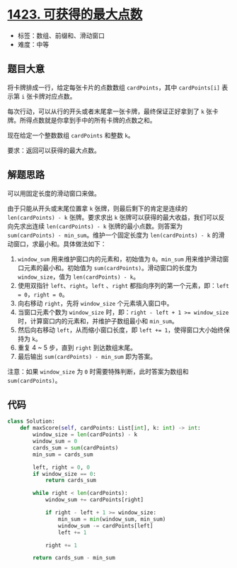 # [1423. 可获得的最大点数](https://leetcode.cn/problems/maximum-points-you-can-obtain-from-cards/)

- 标签：数组、前缀和、滑动窗口
- 难度：中等

## 题目大意

将卡牌排成一行，给定每张卡片的点数数组 `cardPoints`，其中 `cardPoints[i]` 表示第 `i` 张卡牌对应点数。

每次行动，可以从行的开头或者末尾拿一张卡牌，最终保证正好拿到了 `k` 张卡牌。所得点数就是你拿到手中的所有卡牌的点数之和。

现在给定一个整数数组 `cardPoints` 和整数 `k`。

要求：返回可以获得的最大点数。

## 解题思路

可以用固定长度的滑动窗口来做。

由于只能从开头或末尾位置拿 `k` 张牌，则最后剩下的肯定是连续的 `len(cardPoints) - k` 张牌。要求求出 `k` 张牌可以获得的最大收益，我们可以反向先求出连续 `len(cardPoints) - k` 张牌的最小点数。则答案为 `sum(cardPoints) - min_sum`。维护一个固定长度为 `len(cardPoints) - k` 的滑动窗口，求最小和。具体做法如下：

1. `window_sum` 用来维护窗口内的元素和，初始值为 `0`。`min_sum` 用来维护滑动窗口元素的最小和。初始值为 `sum(cardPoints)`。滑动窗口的长度为 `window_size`，值为 `len(cardPoints) - k`。
2. 使用双指针 `left`、`right`。`left` 、`right` 都指向序列的第一个元素，即：`left = 0`，`right = 0`。
3. 向右移动 `right`，先将 `window_size` 个元素填入窗口中。
4. 当窗口元素个数为 `window_size` 时，即：`right - left + 1 >= window_size` 时，计算窗口内的元素和，并维护子数组最小和 `min_sum`。
5. 然后向右移动 `left`，从而缩小窗口长度，即 `left += 1`，使得窗口大小始终保持为 `k`。
6. 重复 4 ~ 5 步，直到 `right` 到达数组末尾。
6. 最后输出 `sum(cardPoints) - min_sum` 即为答案。

注意：如果 `window_size` 为 `0` 时需要特殊判断，此时答案为数组和 `sum(cardPoints)`。

## 代码

```Python
class Solution:
    def maxScore(self, cardPoints: List[int], k: int) -> int:
        window_size = len(cardPoints) - k
        window_sum = 0
        cards_sum = sum(cardPoints)
        min_sum = cards_sum

        left, right = 0, 0
        if window_size == 0:
            return cards_sum

        while right < len(cardPoints):
            window_sum += cardPoints[right]

            if right - left + 1 >= window_size:
                min_sum = min(window_sum, min_sum)
                window_sum -= cardPoints[left]
                left += 1

            right += 1

        return cards_sum - min_sum
```

